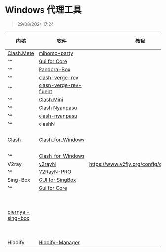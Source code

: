 # Windows 代理工具
> 29/08/2024 17:24

| 内核                                        | 软件                                                                                                                            | 教程                                         | 状态  |
| ----------------------------------------- | ----------------------------------------------------------------------------------------------------------------------------- | ------------------------------------------ | --- |
| [Clash.Mete](https://wiki.metacubex.one/) | [mihomo-party](https://github.com/pompurin404/mihomo-party)                                                                   |                                            |     |
| ^^                                        | [Gui for Core](https://gui-for-cores.github.io/)                                                                              |                                            |     |
| ^^                                        | [Pandora-Box](https://github.com/snakem982/Pandora-Box)                                                                       |                                            |     |
| ^^                                        | [clash-verge-rev](https://github.com/clash-verge-rev/clash-verge-rev)                                                         |                                            |     |
| ^^                                        | [clash-verge-rev-fluent](https://github.com/Daydreamer-riri/clash-verge-rev-fluent)                                           |                                            |     |
| ^^                                        | [Clash.Mini](https://github.com/MetaCubeX/Clash.Mini)                                                                         |                                            |     |
| ^^                                        | [Clash Nyanpasu](https://nyanpasu.elaina.moe/)                                                                                |                                            |     |
| ^^                                        | [clash-nyanpasu](https://github.com/LibNyanpasu/clash-nyanpasu)                                                               |                                            |     |
| ^^                                        | [clashN](https://github.com/2dust/clashN)                                                                                     |                                            |     |
| [Clash](https://clash.wiki/)              | [Clash_for_Windows](https://github.com/Z-Siqi/Clash-for-Windows_Chinese "https://github.com/clashdownload/Clash_for_Windows") |                                            | 已删库 |
| ^^                                        | [Clash_for_Windows](https://github.com/clashdownload/Clash_for_Windows)                                                     |                                            | ^^  |
| V2ray                                     | [v2rayN](https://github.com/2dust/v2rayN)                                                                                     | https://www.v2fly.org/config/overview.html |     |
| ^^                                        | [V2RayN-PRO](https://github.com/lowercase78/V2RayN-PRO)                                                                       |                                            |     |
| Sing-Box                                  | [GUI.for.SingBox](https://github.com/GUI-for-Cores/GUI.for.SingBox)                                                           |                                            |     |
| ^^                                        | [Gui for Core](https://gui-for-cores.github.io/)                                                                              |                                            |     |
| [piernya - sing-box](https://github.com/PuerNya/sing-box)                                  |                                                         |                                            |  支持订阅代理   |
| Hiddify                                   | [Hiddify-Manager](https://github.com/hiddify/Hiddify-Manager)                                                                 |                                            |     |
